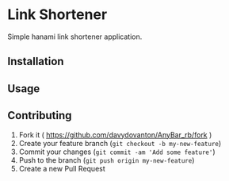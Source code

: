 # Link Shortener

Simple hanami link shortener application.

## Installation

## Usage

## Contributing
1. Fork it ( https://github.com/davydovanton/AnyBar_rb/fork )
2. Create your feature branch (`git checkout -b my-new-feature`)
3. Commit your changes (`git commit -am 'Add some feature'`)
4. Push to the branch (`git push origin my-new-feature`)
5. Create a new Pull Request
